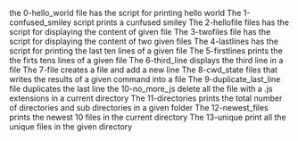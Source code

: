 the 0-hello_world file has the script for printing hello world
The 1-confused_smiley script prints a cunfused smiley
The 2-hellofile files has the script for displaying the content of given file
The 3-twofiles file has the script for displaying the content of two given files
The 4-lastlines has the script for printing the last ten lines of a given file
The 5-firstlines prints the the firts tens lines of a given file
The 6-third_line displays the third line in a file
The 7-file creates a file and add a new line
The 8-cwd_state files that writes the results of a given command into a file
The 9-duplicate_last_line file duplicates the last line
the 10-no_more_js delete all the file with a .js extensions in a current directory
The 11-directories prints the total number of directories and sub directories in a given folder
The 12-newest_files prints the newest 10 files in the current directory
The 13-unique print all the unique files in the given directory
